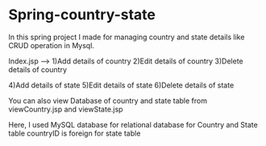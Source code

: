 # Spring-country-state

In this spring project I made for managing country and state details like CRUD operation in Mysql.

Index.jsp --> 
1)Add details of country
2)Edit details of country
3)Delete details of country

4)Add details of state
5)Edit details of state
6)Delete details of state

You can also view Database of country and state table from viewCountry.jsp and viewState.jsp

Here, I used MySQL database for relational database for Country and State table
countryID is foreign for state table
